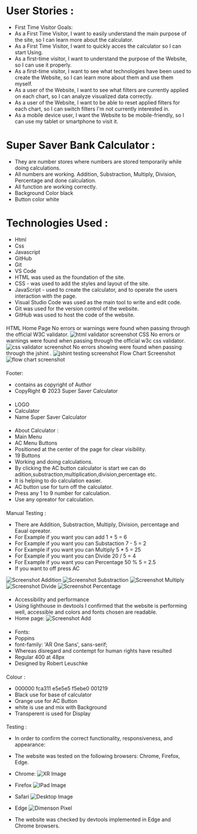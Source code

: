 # User Stories :
* First Time Visitor Goals:
* As a First Time Visitor, I want to easily understand the main purpose of the site, so I can learn more about the calculator.
* As a First Time Visitor, I want to quickly acces the calculator so I can start Using.
* As a first-time visitor, I want to understand the purpose of the Website, so I can use it properly.
* As a first-time visitor, I want to see what technologies have been used to create the Website, so I can learn more about them and use them   myself.
* As a user of the Website, I want to see what filters are currently applied on each chart, so I can analyze visualized data correctly.
* As a user of the Website, I want to be able to reset applied filters for each chart, so I can switch filters I'm not currently interested in.
* As a mobile device user, I want the Website to be mobile-friendly, so I can use my tablet or smartphone to visit it.

# Super Saver Bank Calculator :
 * They are number stores where numbers are stored temporarily while doing calculations.
 * All numbers are working. Addition, Substraction, Multiply, Division, Percentage and done calculation.
 * All function are working correctly.
 * Background Color black
 * Button color white

# Technologies Used :
*  Html
* Css
* Javascript
* GitHub
* Git
* VS Code
* HTML was used as the foundation of the site.
* CSS - was used to add the styles and layout of the site.
* JavaScript - used to create the calculator, and to operate the users interaction with the page.
* Visual Studio Code was used as the main tool to write and edit code.
* Git was used for the version control of the website.
* GitHub was used to host the code of the website.


####
HTML
Home Page
No errors or warnings were found when passing through the official W3C validator.
![html validator screenshot](assets/images/html-validator.png)
CSS
No errors or warnings were found when passing through the official w3c css validator.
![css validator screenshot](assets/images/css-validator.png)
No errors showing were found when passing through the jshint .
![jshint testing screenshot](/assets/images/js-testing.png)
Flow Chart Screenshot
![flow chart screenshot](/assets/images/flowchart%20.png)

####

Footer:

* contains as copyright of Author
* CopyRight © 2023 Super Saver Calculator

####
* LOGO
* Calculator
* Name Super Saver Calculator


####
* About Calculator :
* Main Menu
* AC Menu Buttons
* Positioned at the center of the page for clear visibility.
* 19 Buttons
* Working and doing calculations.
* By clicking the AC button calculator is start we can do adition,substraction,multiplication,division,percentage etc.
* It is helping to do  calculation easier.
* AC button use for  turn off the calculator.
* Press any  1 to 9 number for calculation.
* Use any opreator for calculation.

####
Manual Testing :

* There are Addition, Substraction, Multiply, Division, percentage and Eaual opreator.
* For Example if you want you can add 1 + 5 = 6
* For Example if you want you can Substaction 7 - 5 = 2
* For Example if you want you can Multiply 5 * 5 = 25
* For Example if you want you can Divide 20 / 5 = 4
* For Example if you want you can Percentage 50 % 5 = 2.5
* If you want to off press AC


![Screenshot Addition](/assets/images/addition%20screenshot.png)
![Screenshot Substraction](/assets/images/substraction%20screenshot.png)
![Screenshot Multiply](/assets/images/multiply%20screenshot.png)
![Screenshot Divide](/assets/images/divide%20screenshot.png)
![Screenshot Percentage](/assets/images/percentage%20screenshot.png)


####
* Accessibility and performance
* Using lighthouse in devtools I confirmed that the website is performing well, accessible and colors and fonts chosen are readable.
* Home page:
![Screenshot Add](/assets/images/performance%20test.png)

####
* Fonts:
* Poppins
* font-family: 'AR One Sans', sans-serif;
* Whereas disregard and contempt for human rights have resulted
* Regular 400 at 48px
* Designed by Robert Leuschke

####
Colour :
* 000000 fca311 e5e5e5 f5ebe0 001219
* Black use for base of calculator
* Orange use for AC Button
* white is use and mix with Background
* Transperent is used for Display

####
Testing :
* In order to confirm the correct functionality, responsiveness, and appearance:

* The website was tested on the following browsers: Chrome, Firefox, Edge.

* Chrome:
![XR Image](/assets/images/iphone%20XR.png)
* Firefox
![IPad Image](/assets/images/ipad%20Air.png)
* Safari
![Desktop Image](/assets/images/Desktop%20screenshot.png)
* Edge
![Dimenson Pixel](/assets/images/dimension%20pixel%205.png)

* The website was checked by devtools implemented in Edge and Chrome browsers.